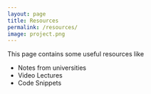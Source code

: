 ```yaml
---
layout: page
title: Resources
permalink: /resources/
image: project.png
---
```

This page contains some useful resources like  
* Notes from universities
* Video Lectures
* Code Snippets